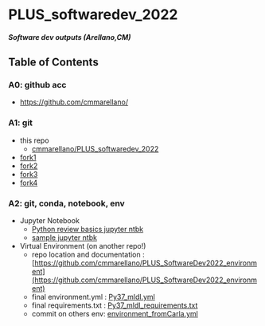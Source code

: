 # PLUS_softwaredev_2022
##### Software dev outputs (Arellano,CM)

## Table of Contents
### A0: github acc
- https://github.com/cmmarellano/
### A1: git
- this repo 
  -  [cmmarellano/PLUS_softwaredev_2022](https://github.com/cmmarellano/PLUS_softwaredev_2022)
- [fork1](https://github.com/cmmarellano/PLUS_softwaredev_2022-1) 
- [fork2](https://github.com/cmmarellano/PLUS_softwaredev_2022-2)
- [fork3](https://github.com/cmmarellano/PLUS_softwaredev_2022-3)
- [fork4](https://github.com/cmmarellano/PLUS_softwaredev_2022-1)
### A2: git, conda, notebook, env
- Jupyter Notebook    
   - [Python review basics jupyter ntbk](https://github.com/cmmarellano/PLUS_softwaredev_2022/blob/main/Python_Basics_Review.ipynb)
   - [sample jupyter ntbk](https://github.com/cmmarellano/PLUS_softwaredev_2022/blob/main/notebook_test.ipynb) 
- Virtual Environment (on another repo!) 
  - repo location and documentation : [https://github.com/cmmarellano/PLUS_SoftwareDev2022_environment](https://github.com/cmmarellano/PLUS_SoftwareDev2022_environment)
  - final environment.yml :  [Py37_mldl.yml](https://github.com/cmmarellano/PLUS_SoftwareDev2022_environment/blob/main/Py37_mldl.yml)
  - final requirements.txt : [Py37_mldl_requirements.txt](https://github.com/cmmarellano/PLUS_SoftwareDev2022_environment/blob/main/Py37_mldl_requirements.txt)
  - commit on others env: [environment_fromCarla.yml](https://github.com/cmmarellano/PLUS_softwaredev_2022-3/blob/main/environment_fromCarla.yml)
